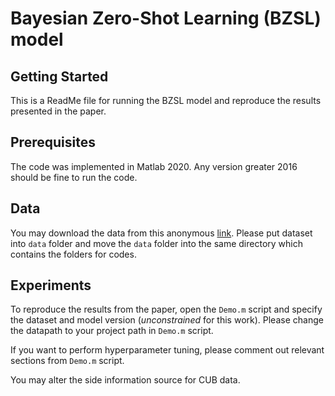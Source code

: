 # Bayesian Zero-Shot Learning (BZSL) model

## Getting Started

This is a ReadMe file for running the BZSL model and reproduce the results presented in the paper.

## Prerequisites

The code was implemented in Matlab 2020. Any version greater 2016 should be fine to run the code.

## Data

You may download the data from this anonymous [link](https://www.dropbox.com/sh/gt6tkech0nvftk5/AADOUJc_Bty3sqOsqWHxhmULa?dl=0). Please put dataset into `data` folder and move the `data` folder into the same directory which contains the folders for codes.

## Experiments

To reproduce the results from the paper, open the `Demo.m` script and specify the dataset and model version (*unconstrained* for this work). Please change the datapath to your project path in `Demo.m` script.

If you want to perform hyperparameter tuning, please comment out relevant sections from `Demo.m` script.

You may alter the side information source for CUB data.
 
